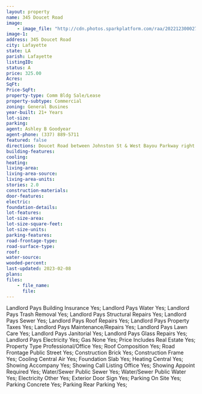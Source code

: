 ```yaml
---
layout: property
name: 345 Doucet Road
image:
    - image_file: "http://cdn.photos.sparkplatform.com/raa/20221230002743262126000000.jpg"
image-1:
address: 345 Doucet Road
city: Lafayette
state: LA
parish: Lafayette
listingID: 
status: A
price: 325.00
Acres: 
SqFt: 
Price-SqFt: 
property-type: Comm Bldg Sale/Lease
property-subtype: Commercial
zoning: General Busines
year-built: 21+ Years
lot-size: 
parking: 
agent: Ashley B Goodyear
agent-phone: (337) 889-5711
featured: false
directions: Doucet Road between Johnston St & West Bayou Parkway right next to Red Lerille's Health Club and across from Woodvale Elementary School
building-features: 
cooling: 
heating: 
living-area: 
living-area-source: 
living-area-units: 
stories: 2.0
construction-materials: 
door-features: 
electric: 
foundation-details: 
lot-features: 
lot-size-area: 
lot-size-square-feet: 
lot-size-units: 
parking-features: 
road-frontage-type: 
road-surface-type: 
roof: 
water-source: 
wooded-percent: 
last-updated: 2023-02-08
plans: 
files:
    - file_name:
      file:
---
```

Landlord Pays	Building Insurance	Yes;
Landlord Pays	Water	Yes;
Landlord Pays	Trash Removal	Yes;
Landlord Pays	Structural Repairs	Yes;
Landlord Pays	Sewer	Yes;
Landlord Pays	Roof Repairs	Yes;
Landlord Pays	Property Taxes	Yes;
Landlord Pays	Maintenance/Repairs	Yes;
Landlord Pays	Lawn Care	Yes;
Landlord Pays	Janitorial	Yes;
Landlord Pays	Glass Repairs	Yes;
Landlord Pays	Electricity	Yes;
Gas	None	Yes;
Price Includes	Real Estate	Yes;
Property Type	Professional/Office	Yes;
Roof	Composition	Yes;
Road Frontage	Public Street	Yes;
Construction	Brick	Yes;
Construction	Frame	Yes;
Cooling	Central Air	Yes;
Foundation	Slab	Yes;
Heating	Central	Yes;
Showing	Accompany	Yes;
Showing	Call Listing Office	Yes;
Showing	Appoint Required	Yes;
Water/Sewer	Public Sewer	Yes;
Water/Sewer	Public Water	Yes;
Electricity	Other	Yes;
Exterior	Door Sign	Yes;
Parking	On Site	Yes;
Parking	Concrete	Yes;
Parking	Rear Parking	Yes;

